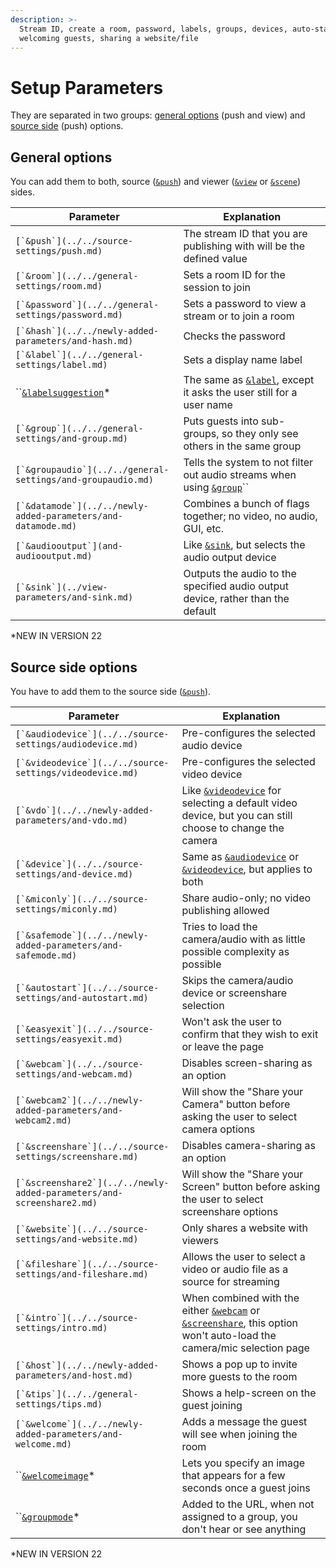 ```yaml
---
description: >-
  Stream ID, create a room, password, labels, groups, devices, auto-start,
  welcoming guests, sharing a website/file
---
```


# Setup Parameters

They are separated in two groups: [general options](./#general-options) (push and view) and [source side](./#source-side-options) (push) options.

## General options

You can add them to both, source ([`&push`](../../source-settings/push.md)) and viewer ([`&view`](../view-parameters/view.md) or [`&scene`](../view-parameters/scene.md)) sides.

| Parameter                                                       | Explanation                                                                                                   |
| --------------------------------------------------------------- | ------------------------------------------------------------------------------------------------------------- |
| ``[`&push`](../../source-settings/push.md)``                    | The stream ID that you are publishing with will be the defined value                                          |
| ``[`&room`](../../general-settings/room.md)``                   | Sets a room ID for the session to join                                                                        |
| ``[`&password`](../../general-settings/password.md)``           | Sets a password to view a stream or to join a room                                                            |
| ``[`&hash`](../../newly-added-parameters/and-hash.md)``         | Checks the password                                                                                           |
| ``[`&label`](../../general-settings/label.md)``                 | Sets a display name label                                                                                     |
| ``[`&labelsuggestion`](and-labelsuggestion.md)\*                | The same as [`&label`](../../general-settings/label.md), except it asks the user still for a user name        |
| ``[`&group`](../../general-settings/and-group.md)``             | Puts guests into sub-groups, so they only see others in the same group                                        |
| ``[`&groupaudio`](../../general-settings/and-groupaudio.md)``   | Tells the system to not filter out audio streams when using [`&group`](../../general-settings/and-group.md)`` |
| ``[`&datamode`](../../newly-added-parameters/and-datamode.md)`` | Combines a bunch of flags together; no video, no audio, GUI, etc.                                             |
| ``[`&audiooutput`](and-audiooutput.md)``                        | Like [`&sink`](../view-parameters/and-sink.md), but selects the audio output device                           |
| ``[`&sink`](../view-parameters/and-sink.md)``                   | Outputs the audio to the specified audio output device, rather than the default                               |

\*NEW IN VERSION 22

## Source side options

You have to add them to the source side ([`&push`](../../source-settings/push.md)).

| Parameter                                                               | Explanation                                                                                                                                                                                         |
| ----------------------------------------------------------------------- | --------------------------------------------------------------------------------------------------------------------------------------------------------------------------------------------------- |
| ``[`&audiodevice`](../../source-settings/audiodevice.md)``              | Pre-configures the selected audio device                                                                                                                                                            |
| ``[`&videodevice`](../../source-settings/videodevice.md)``              | Pre-configures the selected video device                                                                                                                                                            |
| ``[`&vdo`](../../newly-added-parameters/and-vdo.md)``                   | Like [`&videodevice`](../../source-settings/videodevice.md) for selecting a default video device, but you can still choose to change the camera                                                     |
| ``[`&device`](../../source-settings/and-device.md)``                    | Same as [`&audiodevice`](../../source-settings/audiodevice.md) or [`&videodevice`](../../source-settings/videodevice.md), but applies to both                                                       |
| ``[`&miconly`](../../source-settings/miconly.md)``                      | Share audio-only; no video publishing allowed                                                                                                                                                       |
| ``[`&safemode`](../../newly-added-parameters/and-safemode.md)``         | Tries to load the camera/audio with as little possible complexity as possible                                                                                                                       |
| ``[`&autostart`](../../source-settings/and-autostart.md)``              | Skips the camera/audio device or screenshare selection                                                                                                                                              |
| ``[`&easyexit`](../../source-settings/easyexit.md)``                    | Won't ask the user to confirm that they wish to exit or leave the page                                                                                                                              |
| ``[`&webcam`](../../source-settings/and-webcam.md)``                    | Disables screen-sharing as an option                                                                                                                                                                |
| ``[`&webcam2`](../../newly-added-parameters/and-webcam2.md)``           | Will show the "Share your Camera" button before asking the user to select camera options                                                                                                            |
| ``[`&screenshare`](../../source-settings/screenshare.md)``              | Disables camera-sharing as an option                                                                                                                                                                |
| ``[`&screenshare2`](../../newly-added-parameters/and-screenshare2.md)`` | Will show the "Share your Screen" button before asking the user to select screenshare options                                                                                                       |
| ``[`&website`](../../source-settings/and-website.md)``                  | Only shares a website with viewers                                                                                                                                                                  |
| ``[`&fileshare`](../../source-settings/and-fileshare.md)``              | Allows the user to select a video or audio file as a source for streaming                                                                                                                           |
| ``[`&intro`](../../source-settings/intro.md)``                          | When combined with the either [`&webcam`](../../source-settings/and-webcam.md) or [`&screenshare`](../../source-settings/screenshare.md), this option won't auto-load the camera/mic selection page |
| ``[`&host`](../../newly-added-parameters/and-host.md)``                 | Shows a pop up to invite more guests to the room                                                                                                                                                    |
| ``[`&tips`](../../general-settings/tips.md)``                           | Shows a help-screen on the guest joining                                                                                                                                                            |
| ``[`&welcome`](../../newly-added-parameters/and-welcome.md)``           | Adds a message the guest will see when joining the room                                                                                                                                             |
| ``[`&welcomeimage`](and-welcomeimage.md)\*                              | Lets you specify an image that appears for a few seconds once a guest joins                                                                                                                         |
| ``[`&groupmode`](and-groupmode.md)\*                                    | Added to the URL, when not assigned to a group, you don't hear or see anything                                                                                                                      |

\*NEW IN VERSION 22

